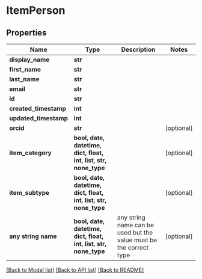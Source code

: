 # ItemPerson


## Properties
Name | Type | Description | Notes
------------ | ------------- | ------------- | -------------
**display_name** | **str** |  | 
**first_name** | **str** |  | 
**last_name** | **str** |  | 
**email** | **str** |  | 
**id** | **str** |  | 
**created_timestamp** | **int** |  | 
**updated_timestamp** | **int** |  | 
**orcid** | **str** |  | [optional] 
**item_category** | **bool, date, datetime, dict, float, int, list, str, none_type** |  | [optional] 
**item_subtype** | **bool, date, datetime, dict, float, int, list, str, none_type** |  | [optional] 
**any string name** | **bool, date, datetime, dict, float, int, list, str, none_type** | any string name can be used but the value must be the correct type | [optional]

[[Back to Model list]](../README.md#documentation-for-models) [[Back to API list]](../README.md#documentation-for-api-endpoints) [[Back to README]](../README.md)


